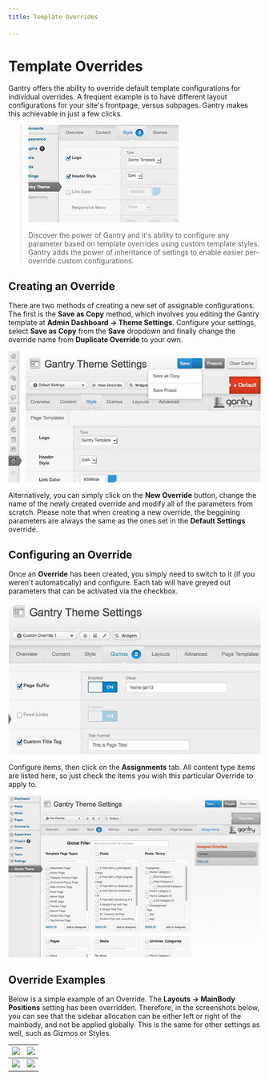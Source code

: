 ```yaml
---
title: Template Overrides

---
```


Template Overrides
==================
Gantry offers the ability to override default template configurations for individual overrides. A frequent example is to have different layout configurations for your site's frontpage, versus subpages. Gantry makes this achievable in just a few clicks.

> [![](../assets/g4-overrides.jpg)](http://youtube.com/embed/xG1TJUM4SQ8)
>
> Discover the power of Gantry and it's ability to configure any parameter based on template overrides using custom template styles. Gantry adds the power of inheritance of settings to enable easier per-override custom configurations.


Creating an Override
--------------------
There are two methods of creating a new set of assignable configurations. The first is the **Save as Copy** method, which involves you editing the Gantry template at **Admin Dashboard → Theme Settings**. Configure your settings, select **Save as Copy** from the **Save** dropdown and finally change the override name from **Duplicate Override** to your own.

![](assets/template-override-save-as-copy.jpg)

Alternatively, you can simply click on the **New Override** button, change the name of the newly created override and modify all of the parameters from scratch. Please note that when creating a new override, the beggining parameters are always the same as the ones set in the **Default Settings** override.


Configuring an Override
-----------------------
Once an **Override** has been created, you simply need to switch to it (if you weren't automatically) and configure. Each tab will have greyed out parameters that can be activated via the checkbox.

![](assets/template-override-assigned-params.jpg)

Configure items, then click on the **Assignments** tab. All content type items are listed here, so just check the items you wish this particular Override to apply to.

![](assets/template-override-assign-menus.jpg)


Override Examples
-----------------
Below is a simple example of an Override. The **Layouts → MainBody Positions** setting has been overridden. Therefore, in the screenshots below, you can see that the sidebar allocation can be either left or right of the mainbody, and not be applied globally. This is the same for other settings as well, such as Gizmos or Styles.

| ![][example1] | ![][example2] |
|---------------|---------------|
| ![][config1]  | ![][config2]  |


[config1]: assets/template-override-example-config1.jpg
[config2]: assets/template-override-example-config2.jpg
[example1]: assets/template-override-example1.jpg
[example2]: assets/template-override-example2.jpg
